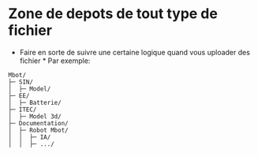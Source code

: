 # Zone de depots de tout type de fichier

* Faire en sorte de suivre une certaine logique quand vous uploader des fichier *
Par exemple:
```
Mbot/
├─ SIN/
│  ├─ Model/
├─ EE/
│  ├─ Batterie/
├─ ITEC/
│  ├─ Model 3d/
├─ Documentation/
│  ├─ Robot Mbot/
│  │  ├─ IA/
│  │  ├─ .../
```
